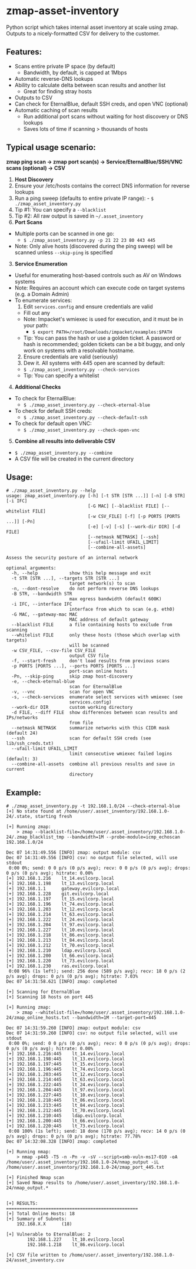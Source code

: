 # zmap-asset-inventory
Python script which takes internal asset inventory at scale using zmap.  Outputs to a nicely-formatted CSV for delivery to the customer.


## Features:
* Scans entire private IP space (by default)
    * Bandwidth, by default, is capped at 1Mbps
* Automatic reverse-DNS lookups
* Ability to calculate delta between scan results and another list
    * Great for finding stray hosts
* Outputs to CSV
* Can check for EternalBlue, default SSH creds, and open VNC (optional)
* Automatic caching of scan results
    * Run additional port scans without waiting for host discovery or DNS lookups 
    * Saves lots of time if scanning > thousands of hosts


## Typical usage scenario:

**zmap ping scan &rarr; zmap port scan(s) &rarr; Service/EternalBlue/SSH/VNC scans (optional) &rarr; CSV**

1. **Host Discovery**
  1. Ensure your /etc/hosts contains the correct DNS information for reverse lookups
  2. Run a ping sweep (defaults to entire private IP range):
    - `$ ./zmap_asset_inventory.py`
  3. Tip #1: You can specify a `--blacklist`
  4. Tip #2: All raw output is saved in `~/.asset_inventory`
2. **Port Scans**
  - Multiple ports can be scanned in one go:
    - `$ ./zmap_asset_inventory.py -p 21 22 23 80 443 445`
  - Note: Only alive hosts (discovered during the ping sweep) will be scanned unless `--skip-ping` is specified
3. **Service Enumeration**
  - Useful for enumerating host-based controls such as AV on Windows systems
  - Note: Requires an account which can execute code on target systems (e.g. a Domain Admin)
  - To enumerate services:
    1. Edit `services.config` and ensure credentials are valid
      - Fill out any 
      - Note: Impacket's wmiexec is used for execution, and it must be in your path:
        - `$ export PATH=/root/Downloads/impacket/examples:$PATH`
      - Tip: You can pass the hash or use a golden ticket.  A password or hash is recommended; golden tickets can be a bit buggy, and only work on systems with a resolvable hostname.
    2. Ensure credentials are valid (seriously)
    3. Dew it.  All systems with 445 open are scanned by default:
      - `$ ./zmap_asset_inventory.py --check-services`
      - Tip: You can specify a whitelist 
4. **Additional Checks**
  - To check for EternalBlue:
    - `$ ./zmap_asset_inventory.py --check-eternal-blue`
  - To check for default SSH creds:
    - `$ ./zmap_asset_inventory.py --check-default-ssh`
  - To check for default open VNC:
    - `$ ./zmap_asset_inventory.py --check-open-vnc`
5. **Combine all results into deliverable CSV**
  - `$ ./zmap_asset_inventory.py --combine`
  - A CSV file will be created in the current directory


## Usage:
~~~
# ./zmap_asset_inventory.py --help
usage: zmap_asset_inventory.py [-h] [-t STR [STR ...]] [-n] [-B STR] [-i IFC]
                               [-G MAC] [--blacklist FILE] [--whitelist FILE]
                               [-w CSV_FILE] [-f] [-p PORTS [PORTS ...]] [-Pn]
                               [-e] [-v] [-s] [--work-dir DIR] [-d FILE]
                               [--netmask NETMASK] [--ssh]
                               [--ufail-limit UFAIL_LIMIT]
                               [--combine-all-assets]

Assess the security posture of an internal network

optional arguments:
  -h, --help            show this help message and exit
  -t STR [STR ...], --targets STR [STR ...]
                        target network(s) to scan
  -n, --dont-resolve    do not perform reverse DNS lookups
  -B STR, --bandwidth STR
                        max egress bandwidth (default 600K)
  -i IFC, --interface IFC
                        interface from which to scan (e.g. eth0)
  -G MAC, --gateway-mac MAC
                        MAC address of default gateway
  --blacklist FILE      a file containing hosts to exclude from scanning
  --whitelist FILE      only these hosts (those which overlap with targets)
                        will be scanned
  -w CSV_FILE, --csv-file CSV_FILE
                        output CSV file
  -f, --start-fresh     don't load results from previous scans
  -p PORTS [PORTS ...], --ports PORTS [PORTS ...]
                        port-scan online hosts
  -Pn, --skip-ping      skip zmap host-discovery
  -e, --check-eternal-blue
                        scan for EternalBlue
  -v, --vnc             scan for open VNC
  -s, --check-services  enumerate select services with wmiexec (see
                        services.config)
  --work-dir DIR        custom working directory
  -d FILE, --diff FILE  show differences between scan results and IPs/networks
                        from file
  --netmask NETMASK     summarize networks with this CIDR mask (default 24)
  --ssh                 scan for default SSH creds (see lib/ssh_creds.txt)
  --ufail-limit UFAIL_LIMIT
                        limit consecutive wmiexec failed logins (default: 3)
  --combine-all-assets  combine all previous results and save in current
                        directory
~~~


## Example:
~~~
# ./zmap_asset_inventory.py -t 192.168.1.0/24 --check-eternal-blue
[+] No state found at /home/user/.asset_inventory/192.168.1.0-24/.state, starting fresh

[+] Running zmap:
    > zmap --blacklist-file=/home/user/.asset_inventory/192.168.1.0-24/.zmap_blacklist_tmp --bandwidth=1M --probe-module=icmp_echoscan 192.168.1.0/24

Dec 07 14:31:49.556 [INFO] zmap: output module: csv
Dec 07 14:31:49.556 [INFO] csv: no output file selected, will use stdout
 0:00 0%; send: 0 0 p/s (0 p/s avg); recv: 0 0 p/s (0 p/s avg); drops: 0 p/s (0 p/s avg); hitrate: 0.00%
[+] 192.168.1.216    lt_14.evilcorp.local
[+] 192.168.1.198    lt_13.evilcorp.local
[+] 192.168.1.1      gateway.evilcorp.local
[+] 192.168.1.228    git.evilcorp.local
[+] 192.168.1.197    lt_15.evilcorp.local
[+] 192.168.1.196    lt_74.evilcorp.local
[+] 192.168.1.203    lt_12.evilcorp.local
[+] 192.168.1.214    lt_63.evilcorp.local
[+] 192.168.1.222    lt_24.evilcorp.local
[+] 192.168.1.204    lt_97.evilcorp.local
[+] 192.168.1.227    lt_10.evilcorp.local
[+] 192.168.1.218    lt_86.evilcorp.local
[+] 192.168.1.213    lt_84.evilcorp.local
[+] 192.168.1.212    lt_70.evilcorp.local
[+] 192.168.1.210    ldap.evilcorp.local
[+] 192.168.1.200    lt_66.evilcorp.local
[+] 192.168.1.220    lt_73.evilcorp.local
[+] 192.168.1.230    ras.evilcorp.local
 0:08 96% (1s left); send: 256 done (589 p/s avg); recv: 18 0 p/s (2 p/s avg); drops: 0 p/s (0 p/s avg); hitrate: 7.03%
Dec 07 14:31:58.621 [INFO] zmap: completed

[+] Scanning for EternalBlue
[+] Scanning 18 hosts on port 445

[+] Running zmap:
    > zmap --whitelist-file=/home/user/.asset_inventory/192.168.1.0-24/zmap_online_hosts.txt --bandwidth=1M --target-port=445

Dec 07 14:31:59.260 [INFO] zmap: output module: csv
Dec 07 14:31:59.260 [INFO] csv: no output file selected, will use stdout
 0:00 0%; send: 0 0 p/s (0 p/s avg); recv: 0 0 p/s (0 p/s avg); drops: 0 p/s (0 p/s avg); hitrate: 0.00%
[+] 192.168.1.216:445    lt_14.evilcorp.local
[+] 192.168.1.198:445    lt_13.evilcorp.local
[+] 192.168.1.197:445    lt_15.evilcorp.local
[+] 192.168.1.196:445    lt_74.evilcorp.local
[+] 192.168.1.203:445    lt_12.evilcorp.local
[+] 192.168.1.214:445    lt_63.evilcorp.local
[+] 192.168.1.222:445    lt_24.evilcorp.local
[+] 192.168.1.204:445    lt_97.evilcorp.local
[+] 192.168.1.227:445    lt_10.evilcorp.local
[+] 192.168.1.218:445    lt_86.evilcorp.local
[+] 192.168.1.213:445    lt_84.evilcorp.local
[+] 192.168.1.212:445    lt_70.evilcorp.local
[+] 192.168.1.210:445    ldap.evilcorp.local
[+] 192.168.1.200:445    lt_66.evilcorp.local
[+] 192.168.1.220:445    lt_73.evilcorp.local
 0:08 100% (1s left); send: 18 done (170 p/s avg); recv: 14 0 p/s (0 p/s avg); drops: 0 p/s (0 p/s avg); hitrate: 77.78%
Dec 07 14:32:08.328 [INFO] zmap: completed

[+] Running nmap:
    > nmap -p445 -T5 -n -Pn -v -sV --script=smb-vuln-ms17-010 -oA /home/user/.asset_inventory/192.168.1.0-24/nmap_output -iL /home/user/.asset_inventory/192.168.1.0-24/zmap_port_445.txt

[+] Finished Nmap scan
[+] Saved Nmap results to /home/user/.asset_inventory/192.168.1.0-24/nmap_output.*


[+] RESULTS:
==================================================
[+] Total Online Hosts: 18
[+] Summary of Subnets:
    192.168.X.X      (18)     

[+] Vulnerable to EternalBlue: 2
        192.168.1.227    lt_10.evilcorp.local 
        192.168.1.218    lt_86.evilcorp.local

[+] CSV file written to /home/user/.asset_inventory/192.168.1.0-24/asset_inventory.csv
~~~